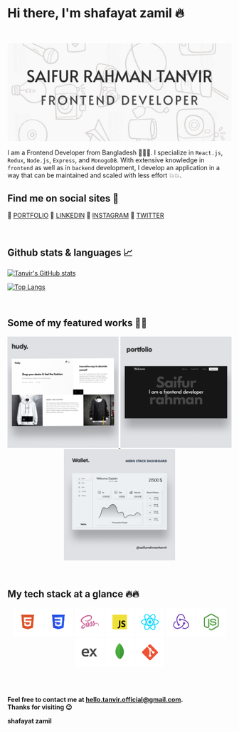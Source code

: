 <h1>Hi there, I'm shafayat zamil 🔥</h1>

<br />

![Tanvir's GitHub stats](https://github.com/saifurrahmantanvir/saifurrahmantanvir/blob/main/background.png)

I am a Frontend Developer from Bangladesh 🎉🎉🎉. I specialize in `React.js`, `Redux`, `Node.js`, `Express`, and `MonogoDB`. With extensive knowledge in `frontend` as well as in `backend` development, I develop an application in a way that can be maintained and scaled with less effort 💥💥.

<h2>Find me on social sites 📌</h2>

📙 [PORTFOLIO](https://portfolio-rahman.netlify.app)
📙 [LINKEDIN](https://linkedin.com/in/saifurrahmantanvir)
📙 [INSTAGRAM](https://instagram.com/tanvirrahman.dev)
📙 [TWITTER](https://twitter.com/tanvirrahmandev)

<br />

<h2>Github stats & languages 📈</h2>

[![Tanvir's GitHub stats](https://github-readme-stats.vercel.app/api?username=saifurrahmantanvir&hide=contribs,prs&theme=apprentice)](https://github.com/saifurrahmantanvir)

[![Top Langs](https://github-readme-stats.vercel.app/api/top-langs/?username=saifurrahmantanvir&layout=compact&theme=apprentice)](https://github.com/saifurrahmantanvir)

<br />

<h2>Some of my featured works 🎉🎉</h2>

<p align="center">
<a href="https://hudy-tanvir.netlify.app" target="_blank">
<img src="https://github.com/saifurrahmantanvir/saifurrahmantanvir/blob/main/hudy.png" alt="hudy" height="250" width="250" />
</a>
<a href="https://portfolio-rahman.netlify.app" target="_blank">
<img src="https://github.com/saifurrahmantanvir/saifurrahmantanvir/blob/main/portfolio.png" alt="portfolio" height="250" width="250" />
</a>
<a href="https://wallet-tanvir.netlify.app" target="_blank">
<img src="https://github.com/saifurrahmantanvir/saifurrahmantanvir/blob/main/wallet.png" alt="wallet" height="250" width="250" />
</a>
</p>

<br />

<h2>My tech stack at a glance 🔥🔥</h2>

<p align="center">
<img src="https://github.com/saifurrahmantanvir/saifurrahmantanvir/blob/main/html.png" alt="HTML" height="65" width="65" />
<img src="https://github.com/saifurrahmantanvir/saifurrahmantanvir/blob/main/css.png" alt="CSS" height="65" width="65" />
<img src="https://github.com/saifurrahmantanvir/saifurrahmantanvir/blob/main/sass.png" alt="Sass" height="65" width="65" />
<img src="https://github.com/saifurrahmantanvir/saifurrahmantanvir/blob/main/javascript.png" alt="Javascript" height="65" width="65" />
<img src="https://github.com/saifurrahmantanvir/saifurrahmantanvir/blob/main/react.png" alt="react" height="65" width="65" />
<img src="https://github.com/saifurrahmantanvir/saifurrahmantanvir/blob/main/redux.png" alt="redux" height="65" width="65" />
<img src="https://github.com/saifurrahmantanvir/saifurrahmantanvir/blob/main/node.png" alt="node" height="65" width="65" />
<img src="https://github.com/saifurrahmantanvir/saifurrahmantanvir/blob/main/express.png" alt="express" height="65" width="65" />
<img src="https://github.com/saifurrahmantanvir/saifurrahmantanvir/blob/main/mongodb.png" alt="mongodb" height="65" width="65" />
<img src="https://github.com/saifurrahmantanvir/saifurrahmantanvir/blob/main/git.png" alt="git" height="65" width="65" />
</p>

<br /><br />

**Feel free to contact me at hello.tanvir.official@gmail.com.\
Thanks for visiting 😉**

**shafayat zamil**
